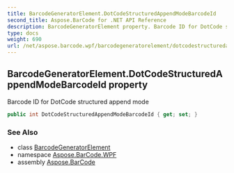 ```yaml
---
title: BarcodeGeneratorElement.DotCodeStructuredAppendModeBarcodeId
second_title: Aspose.BarCode for .NET API Reference
description: BarcodeGeneratorElement property. Barcode ID for DotCode structured append mode
type: docs
weight: 690
url: /net/aspose.barcode.wpf/barcodegeneratorelement/dotcodestructuredappendmodebarcodeid/
---
```

## BarcodeGeneratorElement.DotCodeStructuredAppendModeBarcodeId property

Barcode ID for DotCode structured append mode

```csharp
public int DotCodeStructuredAppendModeBarcodeId { get; set; }
```

### See Also

* class [BarcodeGeneratorElement](../)
* namespace [Aspose.BarCode.WPF](../../barcodegeneratorelement/)
* assembly [Aspose.BarCode](../../../)


